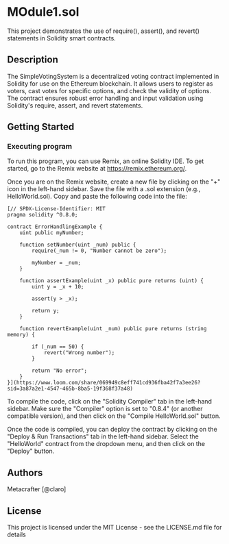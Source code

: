 # MOdule1.sol

This project demonstrates the use of require(), assert(), and revert() statements in Solidity smart contracts.

## Description

The SimpleVotingSystem is a decentralized voting contract implemented in Solidity for use on the Ethereum blockchain. It allows users to register as voters, cast votes for specific options, and check the validity of options. The contract ensures robust error handling and input validation using Solidity's require, assert, and revert statements.

## Getting Started

### Executing program

To run this program, you can use Remix, an online Solidity IDE. To get started, go to the Remix website at https://remix.ethereum.org/.

Once you are on the Remix website, create a new file by clicking on the "+" icon in the left-hand sidebar. Save the file with a .sol extension (e.g., HelloWorld.sol). Copy and paste the following code into the file:

```
[// SPDX-License-Identifier: MIT
pragma solidity ^0.8.0;

contract ErrorHandlingExample {
    uint public myNumber;

    function setNumber(uint _num) public {
        require(_num != 0, "Number cannot be zero");

        myNumber = _num;
    }

    function assertExample(uint _x) public pure returns (uint) {
        uint y = _x + 10;

        assert(y > _x);

        return y;
    }

    function revertExample(uint _num) public pure returns (string memory) {

        if (_num == 50) {
            revert("Wrong number");
        }

        return "No error";
    }
}](https://www.loom.com/share/069949c8eff741cd936fba42f7a3ee26?sid=3a87a2e1-4547-465b-8ba5-19f368f37a48)
```

To compile the code, click on the "Solidity Compiler" tab in the left-hand sidebar. Make sure the "Compiler" option is set to "0.8.4" (or another compatible version), and then click on the "Compile HelloWorld.sol" button.

Once the code is compiled, you can deploy the contract by clicking on the "Deploy & Run Transactions" tab in the left-hand sidebar. Select the "HelloWorld" contract from the dropdown menu, and then click on the "Deploy" button.

## Authors

Metacrafter
[@claro]


## License

This project is licensed under the MIT License - see the LICENSE.md file for details
